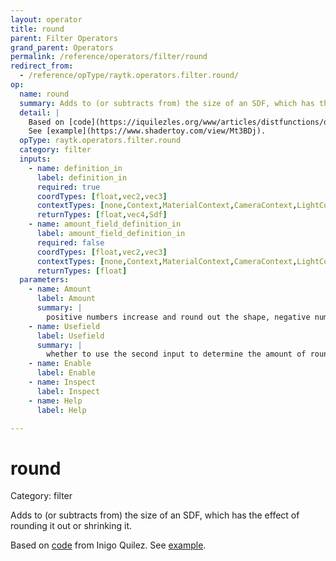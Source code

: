 ```yaml
---
layout: operator
title: round
parent: Filter Operators
grand_parent: Operators
permalink: /reference/operators/filter/round
redirect_from:
  - /reference/opType/raytk.operators.filter.round/
op:
  name: round
  summary: Adds to (or subtracts from) the size of an SDF, which has the effect of rounding it out or shrinking it.
  detail: |
    Based on [code](https://iquilezles.org/www/articles/distfunctions/distfunctions.htm) from Inigo Quilez.
    See [example](https://www.shadertoy.com/view/Mt3BDj).
  opType: raytk.operators.filter.round
  category: filter
  inputs:
    - name: definition_in
      label: definition_in
      required: true
      coordTypes: [float,vec2,vec3]
      contextTypes: [none,Context,MaterialContext,CameraContext,LightContext,RayContext]
      returnTypes: [float,vec4,Sdf]
    - name: amount_field_definition_in
      label: amount_field_definition_in
      required: false
      coordTypes: [float,vec2,vec3]
      contextTypes: [none,Context,MaterialContext,CameraContext,LightContext,RayContext]
      returnTypes: [float]
  parameters:
    - name: Amount
      label: Amount
      summary: |
        positive numbers increase and round out the shape, negative numbers shrink it.
    - name: Usefield
      label: Usefield
      summary: |
        whether to use the second input to determine the amount of rounding using a value field so various positions can use different amounts of rounding.
    - name: Enable
      label: Enable
    - name: Inspect
      label: Inspect
    - name: Help
      label: Help

---
```


# round

Category: filter



Adds to (or subtracts from) the size of an SDF, which has the effect of rounding it out or shrinking it.

Based on [code](https://iquilezles.org/www/articles/distfunctions/distfunctions.htm) from Inigo Quilez.
See [example](https://www.shadertoy.com/view/Mt3BDj).